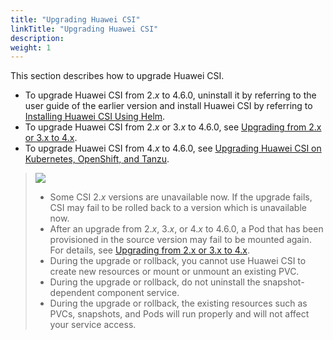 ```yaml
---
title: "Upgrading Huawei CSI"
linkTitle: "Upgrading Huawei CSI"
description: 
weight: 1
---
```


This section describes how to upgrade Huawei CSI.

-   To upgrade Huawei CSI from 2._x_  to  4.6.0, uninstall it by referring to the user guide of the earlier version and install Huawei CSI by referring to  [Installing Huawei CSI Using Helm](/docs/installation-and-deployment/installing-huawei-csi/installing-huawei-csi-using-helm).
-   To upgrade Huawei CSI from 2._x_  or 3._x_  to  4.6.0, see  [Upgrading from 2.x or 3.x to 4.x](/docs/installation-and-deployment/upgrading-or-rolling-back-huawei-csi/upgrading-or-rolling-back-huawei-csi-using-helm/upgrading-huawei-csi/upgrading-from-2-x-or-3-x-to-4-x).
-   To upgrade Huawei CSI from 4._x_  to  4.6.0, see  [Upgrading Huawei CSI on Kubernetes, OpenShift, and Tanzu](/docs/installation-and-deployment/upgrading-or-rolling-back-huawei-csi/upgrading-or-rolling-back-huawei-csi-using-helm/upgrading-huawei-csi/upgrading-huawei-csi-on-kubernetes-openshift-and-tanzu).

>![](/css-docs/public_sys-resources/en-us/icon-notice.gif)  
>-   Some CSI 2._x_  versions are unavailable now. If the upgrade fails, CSI may fail to be rolled back to a version which is unavailable now.
>-   After an upgrade from 2._x_, 3._x_, or 4._x_  to  4.6.0, a Pod that has been provisioned in the source version may fail to be mounted again. For details, see  [Upgrading from 2.x or 3.x to 4.x](/docs/installation-and-deployment/upgrading-or-rolling-back-huawei-csi/upgrading-or-rolling-back-huawei-csi-using-helm/upgrading-huawei-csi/upgrading-from-2-x-or-3-x-to-4-x).
>-   During the upgrade or rollback, you cannot use Huawei CSI to create new resources or mount or unmount an existing PVC.
>-   During the upgrade or rollback, do not uninstall the snapshot-dependent component service.
>-   During the upgrade or rollback, the existing resources such as PVCs, snapshots, and Pods will run properly and will not affect your service access.




